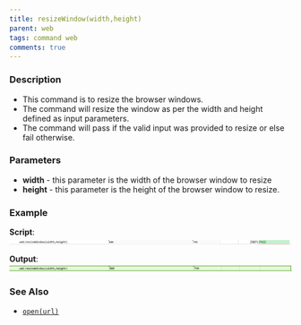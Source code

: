 ```yaml
---
title: resizeWindow(width,height)
parent: web
tags: command web
comments: true
---
```


### Description

- This command is to resize the browser windows.
- The command will resize the window as per the width and height defined as input parameters.
- The command will pass if the valid input was provided to resize or else fail otherwise.

### Parameters

- **width** - this parameter is the width of the browser window to resize
- **height** - this parameter is the height of the browser window to resize.

### Example

**Script**:<br/>
![](image/resizeWindow_01.png)

**Output**:<br/>
![](image/resizeWindow_02.png)

### See Also

- [`open(url)`](open(url))